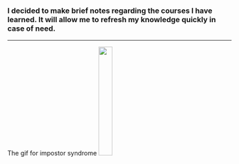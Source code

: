 ### I decided to make brief notes regarding the courses I have learned. It will allow me to refresh my knowledge quickly in case of need.

---

The gif for impostor syndrome
<img src="https://media.giphy.com/media/xi2HFKeHyvf9QBFtX5/giphy.gif" width="25%"/>
</div>
